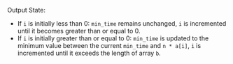 Output State: 
- If `i` is initially less than 0: `min_time` remains unchanged, `i` is incremented until it becomes greater than or equal to 0.
- If `i` is initially greater than or equal to 0: `min_time` is updated to the minimum value between the current `min_time` and `n * a[i]`, `i` is incremented until it exceeds the length of array `b`.